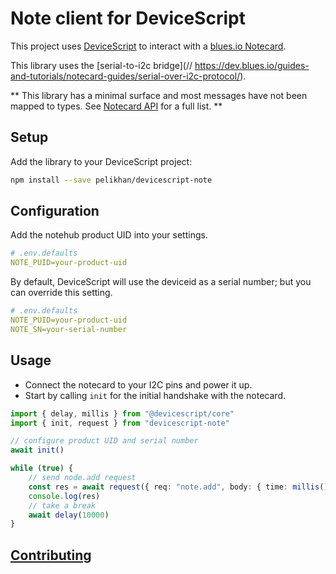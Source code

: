 # Note client for DeviceScript

This project uses [DeviceScript](https://microsoft.github.io/devicescript/)
to interact with a [blues.io Notecard](https://blues.io/products/notecard/).

This library uses the [serial-to-i2c bridge](// https://dev.blues.io/guides-and-tutorials/notecard-guides/serial-over-i2c-protocol/).

** This library has a minimal surface and most messages have not been mapped to types. See [Notecard API](https://dev.blues.io/api-reference/notecard-api/introduction/) for a full list. **

## Setup

Add the library to your DeviceScript project:

```bash
npm install --save pelikhan/devicescript-note
```

## Configuration

Add the notehub product UID into your settings.

```yaml
# .env.defaults
NOTE_PUID=your-product-uid
```

By default, DeviceScript will use the deviceid as a serial number; but you can override this setting.

```yaml
# .env.defaults
NOTE_PUID=your-product-uid
NOTE_SN=your-serial-number
```

## Usage

-   Connect the notecard to your I2C pins and power it up.
-   Start by calling `init` for the initial handshake with the notecard.

```ts
import { delay, millis } from "@devicescript/core"
import { init, request } from "devicescript-note"

// configure product UID and serial number
await init()

while (true) {
    // send node.add request
    const res = await request({ req: "note.add", body: { time: millis() } })
    console.log(res)
    // take a break
    await delay(10000)
}
```

## [Contributing](./CONTRIBUTING.md)
